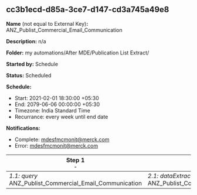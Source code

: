## cc3b1ecd-d85a-3ce7-d147-cd3a745a49e8

**Name** (not equal to External Key)**:** ANZ_Publist_Commercial_Email_Communication

**Description:** n/a

**Folder:** my automations/After MDE/Publication List Extract/

**Started by:** Schedule

**Status:** Scheduled

**Schedule:**

* Start: 2021-02-01 18:30:00 +05:30
* End: 2079-06-06 00:00:00 +05:30
* Timezone: India Standard Time
* Recurrance: every week until end date

**Notifications:**

* Complete: mdesfmcmonit@merck.com
* Error: mdesfmcmonit@merck.com

| Step 1<br>_<small>-</small>_ | Step 2<br>_<small>-</small>_ | Step 3<br>_<small>-</small>_ |
| --- | --- | --- |
| _1.1: query_<br>ANZ_Publist_Commercial_Email_Communication | _2.1: dataExtract_<br>ANZ_Publist_Commercial_Email_Communication_Extract | _3.1: fileTransfer_<br>ANZ_Publist_Commercial_Email_Communication_Transfer |
